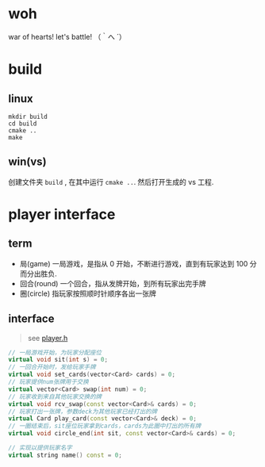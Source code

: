 # woh

war of hearts! let's battle! （｀へ ´）

# build

## linux

```shell
mkdir build
cd build
cmake ..
make
```

## win(vs)

创建文件夹 `build` , 在其中运行 `cmake ..`.
然后打开生成的 vs 工程.

# player interface

## term

- 局(game)
  一局游戏，是指从 0 开始，不断进行游戏，直到有玩家达到 100 分而分出胜负.
- 回合(round)
  一个回合，指从发牌开始，到所有玩家出完手牌
- 圈(circle)
  指玩家按照顺时针顺序各出一张牌

## interface

> see [player.h](woh/player.h)

```c++
// 一局游戏开始，为玩家分配座位
virtual void sit(int s) = 0;
// 一回合开始时，发给玩家手牌
virtual void set_cards(vector<Card> cards) = 0;
// 玩家提供num张牌用于交换
virtual vector<Card> swap(int num) = 0;
// 玩家收到来自其他玩家交换的牌
virtual void rcv_swap(const vector<Card>& cards) = 0;
// 玩家打出一张牌，参数deck为其他玩家已经打出的牌
virtual Card play_card(const vector<Card>& deck) = 0;
// 一圈结束后，sit座位玩家拿到cards，cards为此圈中打出的所有牌
virtual void circle_end(int sit, const vector<Card>& cards) = 0;

// 实现以提供玩家名字
virtual string name() const = 0;
```
